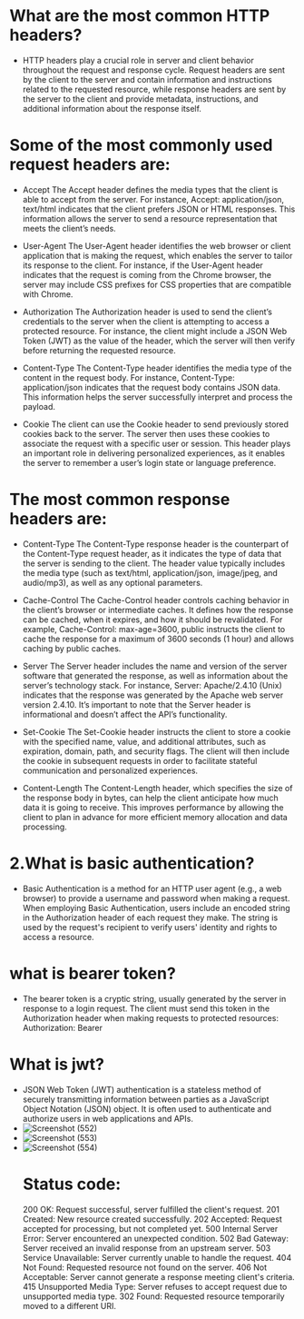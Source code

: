 # What are the most common HTTP headers?
* HTTP headers play a crucial role in server and client behavior throughout the request and response cycle. Request headers are sent by the client to the server and contain information and instructions related to the requested resource, while response headers are sent by the server to the client and provide metadata, instructions, and additional information about the response itself.

# Some of the most commonly used request headers are:

* Accept
The Accept header defines the media types that the client is able to accept from the server. For instance, Accept: application/json, text/html indicates that the client prefers JSON or HTML responses. This information allows the server to send a resource representation that meets the client’s needs.

* User-Agent
The User-Agent header identifies the web browser or client application that is making the request, which enables the server to tailor its response to the client. For instance, if the User-Agent header indicates that the request is coming from the Chrome browser, the server may include CSS prefixes for CSS properties that are compatible with Chrome.

* Authorization
The Authorization header is used to send the client’s credentials to the server when the client is attempting to access a protected resource. For instance, the client might include a JSON Web Token (JWT) as the value of the header, which the server will then verify before returning the requested resource.

* Content-Type
The Content-Type header identifies the media type of the content in the request body. For instance, Content-Type: application/json indicates that the request body contains JSON data. This information helps the server successfully interpret and process the payload.

* Cookie
The client can use the Cookie header to send previously stored cookies back to the server. The server then uses these cookies to associate the request with a specific user or session. This header plays an important role in delivering personalized experiences, as it enables the server to remember a user’s login state or language preference.

# The most common response headers are:

* Content-Type
The Content-Type response header is the counterpart of the Content-Type request header, as it indicates the type of data that the server is sending to the client. The header value typically includes the media type (such as text/html, application/json, image/jpeg, and audio/mp3), as well as any optional parameters.

* Cache-Control
The Cache-Control header controls caching behavior in the client’s browser or intermediate caches. It defines how the response can be cached, when it expires, and how it should be revalidated. For example, Cache-Control: max-age=3600, public instructs the client to cache the response for a maximum of 3600 seconds (1 hour) and allows caching by public caches.

* Server
The Server header includes the name and version of the server software that generated the response, as well as information about the server’s technology stack. For instance, Server: Apache/2.4.10 (Unix) indicates that the response was generated by the Apache web server version 2.4.10. It’s important to note that the Server header is informational and doesn’t affect the API’s functionality.

* Set-Cookie
The Set-Cookie header instructs the client to store a cookie with the specified name, value, and additional attributes, such as expiration, domain, path, and security flags. The client will then include the cookie in subsequent requests in order to facilitate stateful communication and personalized experiences.

* Content-Length
The Content-Length header, which specifies the size of the response body in bytes, can help the client anticipate how much data it is going to receive. This improves performance by allowing the client to plan in advance for more efficient memory allocation and data processing.
# 2.What is basic authentication?
* Basic Authentication is a method for an HTTP user agent (e.g., a web browser) to provide a username and password when making a request.
 When employing Basic Authentication, users include an encoded string in the Authorization header
 of each request they make. The string is used by the request's recipient to verify users' identity and rights to access a resource.
# what is bearer token?
* The bearer token is a cryptic string, usually generated by the server in response to a login request. The client must send this token in the Authorization header when making requests to protected resources: Authorization: Bearer <token>
# What is jwt?
* JSON Web Token (JWT) authentication is a stateless method of securely transmitting information between parties as a JavaScript Object Notation (JSON) object. It is often used to authenticate and authorize users in web applications and APIs.
* ![Screenshot (552)](https://github.com/Subhransupanda2000/servlet/assets/123824203/59bb9c2d-a6d8-4689-9815-53d2653b0800)
* ![Screenshot (553)](https://github.com/Subhransupanda2000/servlet/assets/123824203/8a148961-90fa-4d96-81a9-bf2b8ee4b87a)
* ![Screenshot (554)](https://github.com/Subhransupanda2000/servlet/assets/123824203/7b45a867-f526-4ecc-a63b-bbaa99d88483)
  # Status code:
  200 OK: Request successful, server fulfilled the client's request.
201 Created: New resource created successfully.
202 Accepted: Request accepted for processing, but not completed yet.
500 Internal Server Error: Server encountered an unexpected condition.
502 Bad Gateway: Server received an invalid response from an upstream server.
503 Service Unavailable: Server currently unable to handle the request.
404 Not Found: Requested resource not found on the server.
406 Not Acceptable: Server cannot generate a response meeting client's criteria.
415 Unsupported Media Type: Server refuses to accept request due to unsupported media type.
302 Found: Requested resource temporarily moved to a different URI.




